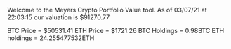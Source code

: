 Welcome to the Meyers Crypto Portfolio Value tool. 
As of 03/07/21 at 22:03:15 our valuation is $91270.77 

BTC Price = $50531.41
 ETH Price = $1721.26
BTC Holdings = 0.98BTC
 ETH holdings = 24.255477532ETH 
